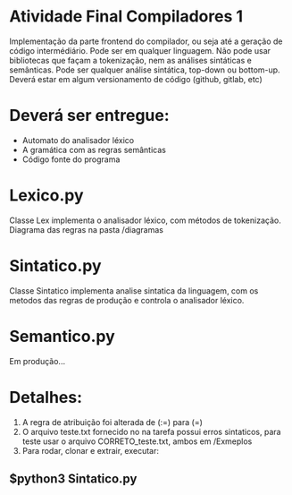 # Atividade Final Compiladores 1

Implementação da parte frontend do compilador, ou seja até a geração de código intermédiário.
Pode ser em qualquer linguagem.
Não pode usar bibliotecas que façam a tokenização, nem as análises sintáticas e semânticas.
Pode ser qualquer análise sintática, top-down ou bottom-up.
Deverá estar em algum versionamento de código (github, gitlab, etc)
# Deverá ser entregue:
- Automato do analisador léxico
- A gramática com as regras semânticas
- Código fonte do programa

# Lexico.py
Classe Lex implementa o analisador léxico, com métodos de tokenização. Diagrama das regras na pasta /diagramas

# Sintatico.py
Classe Sintatico implementa analise sintatica da linguagem, com os metodos das regras de produção e controla o analisador léxico.

# Semantico.py
Em produção...



# Detalhes:
1. A regra de atribuição foi alterada de (:=) para (=)
2. O arquivo teste.txt fornecido no na tarefa possui erros sintaticos, para teste usar o arquivo CORRETO_teste.txt, ambos em /Exmeplos
3. Para rodar, clonar e extrair, executar:
## $python3 Sintatico.py
